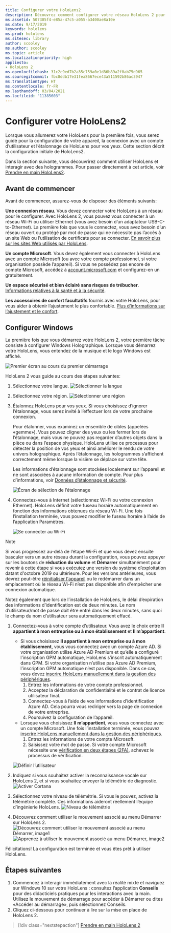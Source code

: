 ```yaml
---
title: Configurer votre HoloLens2
description: Découvrez comment configurer votre réseau HoloLens 2 pour la première fois sur Wi-Fi avec un compte Microsoft (MSA) ou Azure Active Directory (AAD).
ms.assetid: 507305f4-e85a-47c5-a055-a3400ae8a10e
ms.date: 9/17/2019
keywords: hololens
ms.prod: hololens
ms.sitesec: library
author: scooley
ms.author: scooley
ms.topic: article
ms.localizationpriority: high
appliesto:
- HoloLens 2
ms.openlocfilehash: 31c2c9ed7b2a35c759a0e1d86b89a2f0ab75d965
ms.sourcegitcommit: fbc8ddb17e31fea8667ece43a511592b86ac3947
ms.translationtype: HT
ms.contentlocale: fr-FR
ms.lasthandoff: 03/04/2021
ms.locfileid: "11385603"
---
```

# <a name="set-up-your-hololens-2"></a>Configurer votre HoloLens2

Lorsque vous allumerez votre HoloLens pour la première fois, vous serez guidé pour la configuration de votre appareil, la connexion avec un compte d’utilisateur et l’étalonnage de HoloLens pour vos yeux.  Cette section décrit la configuration initiale de HoloLens2.

Dans la section suivante, vous découvrirez comment utiliser HoloLens et interagir avec des hologrammes. Pour passer directement à cet article, voir [Prendre en main HoloLens2](hololens2-basic-usage.md).

## <a name="before-you-start"></a>Avant de commencer

Avant de commencer, assurez-vous de disposer des éléments suivants:

**Une connexion réseau**. Vous devez connecter votre HoloLens à un réseau pour le configurer. Avec HoloLens 2, vous pouvez vous connecter à un réseau Wi-Fi ou utiliser Ethernet (vous avez besoin d’un adaptateur USB-C-to-Ethernet). La première fois que vous le connectez, vous avez besoin d’un réseau ouvert ou protégé par mot de passe qui ne nécessite pas l’accès à un site Web ou l’utilisation de certificats pour se connecter. [En savoir plus sur les sites Web utilisés par HoloLens](hololens-offline.md).

**Un compte Microsoft**. Vous devez également vous connecter à HoloLens avec un compte Microsoft (ou avec votre compte professionnel, si votre organisation possède l’appareil). Si vous ne possédez pas encore de compte Microsoft, accédez à [account.microsoft.com](https://account.microsoft.com) et configurez-en un gratuitement.

**Un espace sécurisé et bien éclairé sans risques de trébucher**. [Informations relatives à la santé et à la sécurité](https://go.microsoft.com/fwlink/p/?LinkId=746661).

**Les accessoires de confort facultatifs** fournis avec votre HoloLens, pour vous aider à obtenir l’ajustement le plus confortable. [Plus d’informations sur l’ajustement et le confort](hololens2-setup.md#adjust-fit).

## <a name="set-up-windows"></a>Configurer Windows

La première fois que vous démarrez votre HoloLens 2, votre première tâche consiste à configurer Windows Holographique.  Lorsque vous démarrez votre HoloLens, vous entendez de la musique et le logo Windows est affiché.

![Premier écran au cours du premier démarrage](images/01-magic-moment.png)

HoloLens 2 vous guide au cours des étapes suivantes:

1. Sélectionnez votre langue.
    ![Sélectionner la langue](images/04-language.png)

1. Sélectionnez votre région.
    ![Sélectionner une région](images/05-region.png)

1. Étalonnez HoloLens pour vos yeux.  Si vous choisissez d’ignorer l’étalonnage, vous serez invité à l’effectuer lors de votre prochaine connexion.

    Pour étalonner, vous examinez un ensemble de cibles (appelées «gemme»). Vous pouvez cligner des yeux ou les fermer lors de l’étalonnage, mais vous ne pouvez pas regarder d’autres objets dans la pièce ou dans l’espace physique. HoloLens utilise ce processus pour détecter la position de vos yeux et ainsi améliorer le rendu de votre univers holographique. Après l’étalonnage, les hologrammes s’affichent correctement même lorsque la visière se déplace sur votre tête.

    Les informations d’étalonnage sont stockées localement sur l’appareil et ne sont associées à aucune information de compte. Pour plus d’informations, voir [Données d’étalonnage et sécurité](hololens-calibration.md#calibration-data-and-security).

    ![Écran de sélection de l’étalonnage](images/06-et-corners.png)

1. Connectez-vous à Internet (sélectionnez Wi-Fi ou votre connexion Ethernet).
     HoloLens définit votre fuseau horaire automatiquement en fonction des informations obtenues du réseau Wi-Fi. Une fois l’installation terminée, vous pouvez modifier le fuseau horaire à l’aide de l’application Paramètres.

    ![Se connecter au Wi-Fi](images/11-network.png)
> [!NOTE] 
> Si vous progressez au-delà de l’étape Wi-Fi et que vous devez ensuite basculer vers un autre réseau durant la configuration, vous pouvez appuyer sur les boutons de **réduction du volume** et **Démarrer** simultanément pour revenir à cette étape si vous exécutez une version du système d’exploitation datant d'octobre 2019 ou ultérieure. Pour les versions antérieures, vous devrez peut-être [réinitialiser l'appareil](hololens-recovery.md) ou le redémarrer dans un emplacement où le réseau Wi-Fi n’est pas disponible afin d'empêcher une connexion automatique.
> 
> Notez également que lors de l’installation de HoloLens, le délai d’expiration des informations d’identification est de deux minutes. Le nom d’utilisateur/mot de passe doit être entré dans les deux minutes, sans quoi le champ du nom d’utilisateur sera automatiquement effacé.

1. Connectez-vous à votre compte d’utilisateur. Vous avez le choix entre **Il appartient à mon entreprise ou à mon établissement** et **Il m’appartient**.
    - Si vous choisissez **Il appartient à mon entreprise ou à mon établissement**, vous vous connectez avec un compte Azure AD. Si votre organisation utilise Azure AD Premium et qu’elle a configuré l’inscription GPM automatique, HoloLens s’inscrit automatiquement dans GPM. Si votre organisation n’utilise pas Azure AD Premium, l’inscription GPM automatique n’est pas disponible. Dans ce cas, vous devez [inscrire HoloLens manuellement dans la gestion des périphériques](hololens-enroll-mdm.md#different-ways-to-enroll).
        1. Entrez les informations de votre compte professionnel.
        1. Acceptez la déclaration de confidentialité et le contrat de licence utilisateur final.
        1. Connectez-vous à l’aide de vos informations d’identification Azure AD. Cela pourra vous rediriger vers la page de connexion de votre entreprise.
        1. Poursuivez la configuration de l’appareil.
    - Lorsque vous choisissez **Il m’appartient**, vous vous connectez avec un compte Microsoft. Une fois l’installation terminée, vous pouvez [inscrire HoloLens manuellement dans la gestion des périphériques](hololens-enroll-mdm.md#different-ways-to-enroll).
        1. Entrez les informations de votre compte Microsoft.
        2. Saisissez votre mot de passe. Si votre compte Microsoft nécessite une [vérification en deux étapes (2FA)](https://blogs.technet.microsoft.com/microsoft_blog/2013/04/17/microsoft-account-gets-more-secure/), achevez le processus de vérification.

    ![Définir l’utilisateur](images/13-device-owner.png)

1. Indiquez si vous souhaitez activer la reconnaissance vocale sur HoloLens 2, et si vous souhaitez envoyer la télémétrie de diagnostic.
    ![Activer Cortana](images/22-do-more-with-voice.png)

1. Sélectionnez votre niveau de télémétrie. Si vous le pouvez, activez la télémétrie complète. Ces informations aideront réellement l’équipe d’ingénierie HoloLens.
     ![Niveau de télémétrie](images/24-telemetry.png)

1. Découvrez comment utiliser le mouvement associé au menu Démarrer sur HoloLens 2.
     ![Découvrez comment utiliser le mouvement associé au menu Démarrer, image1](images/26-01-startmenu-learning.png) ![Apprenez à utiliser le mouvement associé au menu Démarrer, image2](images/26-02-startmenu-learning.png)

Félicitations!  La configuration est terminée et vous êtes prêt à utiliser HoloLens.

## <a name="next-steps"></a>Étapes suivantes

1. Commencez à interagir immédiatement avec la réalité mixte et naviguez sur Windows 10 sur votre HoloLens : consultez l’application **Conseils** pour des didacticiels pratiques pour les interactions avec la main. Utilisez le mouvement de démarrage pour accéder à Démarrer ou dites «Accéder au démarrage», puis sélectionnez Conseils. 
1. Cliquez ci-dessous pour continuer à lire sur la mise en place de HoloLens 2.

> [!div class="nextstepaction"]
> [Prendre en main HoloLens 2](hololens2-basic-usage.md)
